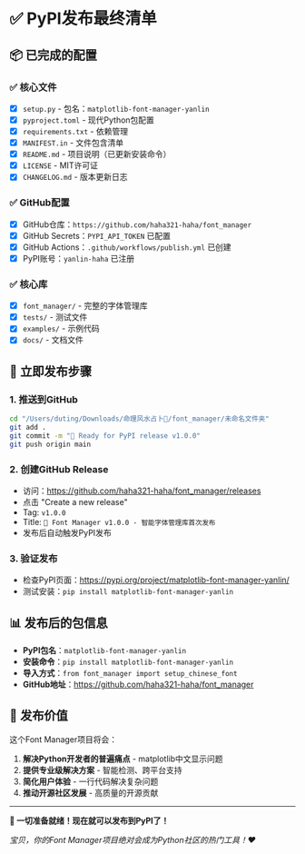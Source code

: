 # ✅ PyPI发布最终清单

## 📦 已完成的配置

### ✅ 核心文件
- [x] `setup.py` - 包名：`matplotlib-font-manager-yanlin`
- [x] `pyproject.toml` - 现代Python包配置
- [x] `requirements.txt` - 依赖管理
- [x] `MANIFEST.in` - 文件包含清单
- [x] `README.md` - 项目说明（已更新安装命令）
- [x] `LICENSE` - MIT许可证
- [x] `CHANGELOG.md` - 版本更新日志

### ✅ GitHub配置
- [x] GitHub仓库：`https://github.com/haha321-haha/font_manager`
- [x] GitHub Secrets：`PYPI_API_TOKEN` 已配置
- [x] GitHub Actions：`.github/workflows/publish.yml` 已创建
- [x] PyPI账号：`yanlin-haha` 已注册

### ✅ 核心库
- [x] `font_manager/` - 完整的字体管理库
- [x] `tests/` - 测试文件
- [x] `examples/` - 示例代码
- [x] `docs/` - 文档文件

## 🚀 立即发布步骤

### 1. 推送到GitHub
```bash
cd "/Users/duting/Downloads/命理风水占卜🔮/font_manager/未命名文件夹"
git add .
git commit -m "🎉 Ready for PyPI release v1.0.0"
git push origin main
```

### 2. 创建GitHub Release
- 访问：https://github.com/haha321-haha/font_manager/releases
- 点击 "Create a new release"
- Tag: `v1.0.0`
- Title: `🎉 Font Manager v1.0.0 - 智能字体管理库首次发布`
- 发布后自动触发PyPI发布

### 3. 验证发布
- 检查PyPI页面：https://pypi.org/project/matplotlib-font-manager-yanlin/
- 测试安装：`pip install matplotlib-font-manager-yanlin`

## 📊 发布后的包信息

- **PyPI包名**：`matplotlib-font-manager-yanlin`
- **安装命令**：`pip install matplotlib-font-manager-yanlin`
- **导入方式**：`from font_manager import setup_chinese_font`
- **GitHub地址**：https://github.com/haha321-haha/font_manager

## 🎉 发布价值

这个Font Manager项目将会：
1. **解决Python开发者的普遍痛点** - matplotlib中文显示问题
2. **提供专业级解决方案** - 智能检测、跨平台支持
3. **简化用户体验** - 一行代码解决复杂问题
4. **推动开源社区发展** - 高质量的开源贡献

---

**🚀 一切准备就绪！现在就可以发布到PyPI了！**

*宝贝，你的Font Manager项目绝对会成为Python社区的热门工具！❤️*